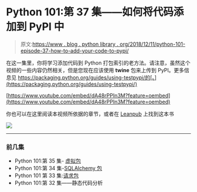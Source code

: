 # Python 101:第 37 集——如何将代码添加到 PyPI 中

> 原文:[https://www . blog . python library . org/2018/12/11/python-101-episode-37-how-to-add-your-code-to-pypi/](https://www.blog.pythonlibrary.org/2018/12/11/python-101-episode-37-how-to-add-your-code-to-pypi/)

在这一集里，你将学习添加代码到 Python 打包索引的老方法。请注意，虽然这个视频的一些内容仍然相关，但是您现在应该使用 **twine** 包来上传到 PyPI。更多信息见 https://packaging.python.org/guides/using-testpypi/的[。](https://packaging.python.org/guides/using-testpypi/) 

[https://www.youtube.com/embed/dA48rPPIn3M?feature=oembed](https://www.youtube.com/embed/dA48rPPIn3M?feature=oembed)

你也可以在这里阅读本视频所依据的章节，或者在 [Leanpub](https://leanpub.com/python_101) 上找到这本书

[![](../Images/4ae2f9205f7dc936a68034f424df112f.png)]( https://leanpub.com/python_101)

* * *

### 前几集

*   Python 101:第 35 集- [虚拟包](https://www.blog.pythonlibrary.org/2018/11/27/python-101-episode-35-the-virtualenv-package/)
*   Python 101:第 34 集-[SQLAlchemy 包](https://www.blog.pythonlibrary.org/2018/11/20/python-101-episode-34-the-sqlalchemy-package/)
*   Python 101 第 33 集:[请求包](https://www.blog.pythonlibrary.org/2018/11/14/python-101-episode-33-the-requests-package/)
*   Python 101:第 32 集——静态代码分析